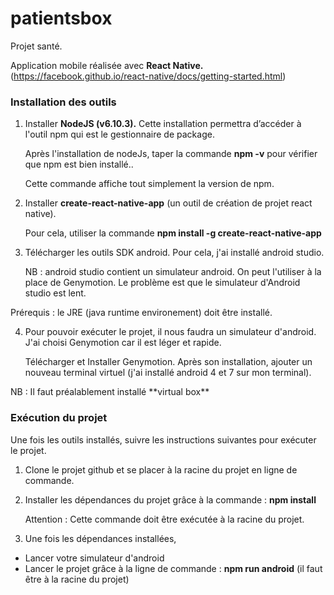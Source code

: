 # patientsbox
Projet santé.

Application mobile réalisée avec **React Native.** (<https://facebook.github.io/react-native/docs/getting-started.html>) 

### Installation des outils 
1. Installer **NodeJS (v6.10.3).** Cette installation permettra d’accéder à l'outil npm qui est le gestionnaire de package. <p>Après l'installation de nodeJs, taper la commande **npm -v** pour vérifier que npm est bien installé..</p> <p>Cette commande affiche tout simplement la version de npm.</p>

2. Installer **create-react-native-app** (un outil de création de projet react native). <p>Pour cela, utiliser la commande **npm install -g create-react-native-app** </p>

3. Télécharger les outils SDK android. Pour cela, j'ai installé android studio. 
   <p> NB : android studio contient un simulateur android. On peut l'utiliser à la place de Genymotion. Le problème est que le simulateur d'Android studio est lent. </p>
  <p> Prérequis : le JRE (java runtime environement) doit être installé.</p>

4. Pour pouvoir exécuter le projet, il nous faudra un simulateur d'android. J'ai choisi Genymotion car il est léger et rapide.

   <p>Télécharger et Installer Genymotion. Après son installation, ajouter un nouveau terminal virtuel (j'ai installé android 4 et 7 sur mon terminal).</p>

 <p>NB : Il faut préalablement installé **virtual box**



### Exécution du projet 
Une fois les outils installés, suivre les instructions suivantes pour exécuter le projet.

1. Clone le projet github et se placer à la racine du projet en ligne de commande.

2. Installer les dépendances du projet grâce à la commande : **npm install** <p>Attention : Cette commande doit être exécutée à la racine du projet.</p>

3. Une fois les dépendances installées, 
 * Lancer votre simulateur d'android
 * Lancer le projet grâce à la ligne de commande : **npm run android** (il faut être à la racine du projet) 

